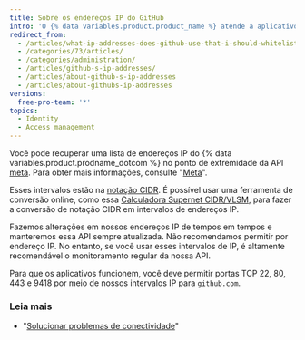 ```yaml
---
title: Sobre os endereços IP do GitHub
intro: 'O {% data variables.product.product_name %} atende a aplicativos de vários intervalos de endereços IP, que são disponibilizados usando a API.'
redirect_from:
  - /articles/what-ip-addresses-does-github-use-that-i-should-whitelist/
  - /categories/73/articles/
  - /categories/administration/
  - /articles/github-s-ip-addresses/
  - /articles/about-github-s-ip-addresses
  - /articles/about-githubs-ip-addresses
versions:
  free-pro-team: '*'
topics:
  - Identity
  - Access management
---
```


Você pode recuperar uma lista de endereços IP do {% data variables.product.prodname_dotcom %} no ponto de extremidade da API [meta](https://api.github.com/meta). Para obter mais informações, consulte "[Meta](/rest/reference/meta)".

Esses intervalos estão na [notação CIDR](https://en.wikipedia.org/wiki/Classless_Inter-Domain_Routing#CIDR_notation). É possível usar uma ferramenta de conversão online, como essa [Calculadora Supernet CIDR/VLSM](http://www.subnet-calculator.com/cidr.php), para fazer a conversão de notação CIDR em intervalos de endereços IP.

Fazemos alterações em nossos endereços IP de tempos em tempos e manteremos essa API sempre atualizada. Não recomendamos permitir por endereço IP. No entanto, se você usar esses intervalos de IP, é altamente recomendável o monitoramento regular da nossa API.

Para que os aplicativos funcionem, você deve permitir portas TCP 22, 80, 443 e 9418 por meio de nossos intervalos IP para `github.com`.

### Leia mais

- "[Solucionar problemas de conectividade](/articles/troubleshooting-connectivity-problems)"
